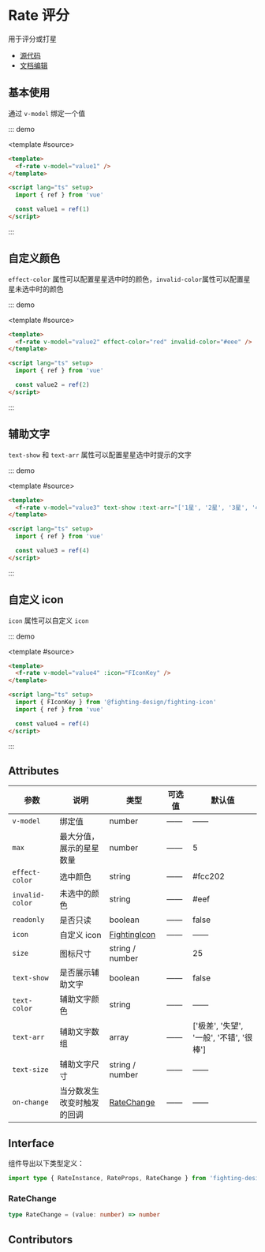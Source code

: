 # Rate 评分

用于评分或打星

- [源代码](https://github.com/FightingDesign/fighting-design/tree/master/packages/fighting-design/rate)
- [文档编辑](https://github.com/FightingDesign/fighting-design/blob/master/docs/docs/components/rate.md)

## 基本使用

通过 `v-model` 绑定一个值

::: demo

<template #source>
<f-rate v-model="value1" />
</template>

```html
<template>
  <f-rate v-model="value1" />
</template>

<script lang="ts" setup>
  import { ref } from 'vue'

  const value1 = ref(1)
</script>
```

:::

## 自定义颜色

`effect-color` 属性可以配置星星选中时的颜色，`invalid-color`属性可以配置星星未选中时的颜色

::: demo

<template #source>

<f-rate v-model="value2" effect-color="red" invalid-color="#eee" />
</template>

```html
<template>
  <f-rate v-model="value2" effect-color="red" invalid-color="#eee" />
</template>

<script lang="ts" setup>
  import { ref } from 'vue'

  const value2 = ref(2)
</script>
```

:::

## 辅助文字

`text-show` 和 `text-arr` 属性可以配置星星选中时提示的文字

::: demo

<template #source>
<f-rate v-model="value3" text-show :text-arr="['1星', '2星', '3星', '4星', '5星']" />
</template>

```html
<template>
  <f-rate v-model="value3" text-show :text-arr="['1星', '2星', '3星', '4星', '5星']" />
</template>

<script lang="ts" setup>
  import { ref } from 'vue'

  const value3 = ref(4)
</script>
```

:::

## 自定义 icon

`icon` 属性可以自定义 `icon`

::: demo

<template #source>
<f-rate v-model="value4" :icon="FIconKey" />
</template>

```html
<template>
  <f-rate v-model="value4" :icon="FIconKey" />
</template>

<script lang="ts" setup>
  import { FIconKey } from '@fighting-design/fighting-icon'
  import { ref } from 'vue'

  const value4 = ref(4)
</script>
```

:::

## Attributes

| 参数             | 说明                       | 类型                                                               | 可选值 | 默认值                                   |
| ---------------- | -------------------------- | ------------------------------------------------------------------ | ------ | ---------------------------------------- |
| `v-model`        | 绑定值                     | number                                                             | ——     | ——                                       |
| `max`            | 最大分值，展示的星星数量   | number                                                             | ——     | 5                                        |
| `effect-color`   | 选中颜色                   | string                                                             | ——     | #fcc202                                  |
| `invalid-color ` | 未选中的颜色               | string                                                             | ——     | #eef                                     |
| `readonly`       | 是否只读                   | boolean                                                            | ——     | false                                    |
| `icon`           | 自定义 icon                | <a href="/components/interface.html#fightingicon">FightingIcon</a> | ——     | ——                                       |
| `size`           | 图标尺寸                   | string / number                                                    |        | 25                                       |
| `text-show`      | 是否展示辅助文字           | boolean                                                            | ——     | false                                    |
| `text-color`     | 辅助文字颜色               | string                                                             | ——     | ——                                       |
| `text-arr`       | 辅助文字数组               | array                                                              | ——     | ['极差', '失望', '一般', '不错', '很棒'] |
| `text-size`      | 辅助文字尺寸               | string / number                                                    | ——     | ——                                       |
| `on-change`      | 当分数发生改变时触发的回调 | <a href="#ratechange">RateChange</a>                               | ——     | ——                                       |

## Interface

组件导出以下类型定义：

```ts
import type { RateInstance, RateProps, RateChange } from 'fighting-design'
```

### RateChange

```ts
type RateChange = (value: number) => number
```

## Contributors

<a href="https://github.com/Tyh2001" target="_blank">
  <f-avatar round src="https://avatars.githubusercontent.com/u/73180970?v=4" />
</a>

<a href="https://github.com/caicailv" target="_blank">
  <f-avatar round src="https://avatars.githubusercontent.com/u/46363316?v=4" />
</a>

<script setup lang="ts">
  import { FIconKey } from '@fighting-design/fighting-icon'
  import { ref } from 'vue'

  const value1 = ref(2)
  const value2 = ref(3)
  const value3 = ref(4)
  const value4 = ref(4)
</script>
